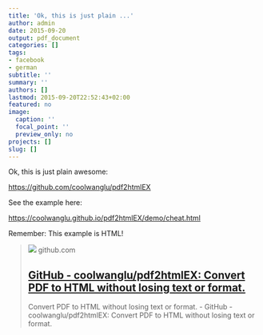 ```yaml
---
title: 'Ok, this is just plain ...'
author: admin
date: 2015-09-20
output: pdf_document
categories: []
tags:
- facebook
- german
subtitle: ''
summary: ''
authors: []
lastmod: 2015-09-20T22:52:43+02:00
featured: no
image:
  caption: ''
  focal_point: ''
  preview_only: no
projects: []
slug: []
---
```

Ok, this is just plain awesome:

https://github.com/coolwanglu/pdf2htmlEX

See the example here:

https://coolwanglu.github.io/pdf2htmlEX/demo/cheat.html

Remember: This example is HTML!
> [![](https://opengraph.githubassets.com/c962ecc7851f8d7c50822f331fb571a3d399c079a7e716087b40fd4d38a95b8d/coolwanglu/pdf2htmlEX)](https://github.com/coolwanglu/pdf2htmlEX)
> github.com
> ## [GitHub - coolwanglu/pdf2htmlEX: Convert PDF to HTML without losing text or format.](https://github.com/coolwanglu/pdf2htmlEX)
>
>Convert PDF to HTML without losing text or format. - GitHub - coolwanglu/pdf2htmlEX: Convert PDF to HTML without losing text or format.

